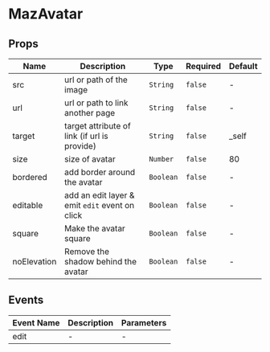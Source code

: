# MazAvatar

## Props

<!-- @vuese:MazAvatar:props:start -->

| Name        | Description                                    | Type      | Required | Default |
| ----------- | ---------------------------------------------- | --------- | -------- | ------- |
| src         | url or path of the image                       | `String`  | `false`  | -       |
| url         | url or path to link another page               | `String`  | `false`  | -       |
| target      | target attribute of link (if url is provide)   | `String`  | `false`  | \_self  |
| size        | size of avatar                                 | `Number`  | `false`  | 80      |
| bordered    | add border around the avatar                   | `Boolean` | `false`  | -       |
| editable    | add an edit layer & emit `edit` event on click | `Boolean` | `false`  | -       |
| square      | Make the avatar square                         | `Boolean` | `false`  | -       |
| noElevation | Remove the shadow behind the avatar            | `Boolean` | `false`  | -       |

<!-- @vuese:MazAvatar:props:end -->

## Events

<!-- @vuese:MazAvatar:events:start -->

| Event Name | Description | Parameters |
| ---------- | ----------- | ---------- |
| edit       | -           | -          |

<!-- @vuese:MazAvatar:events:end -->
